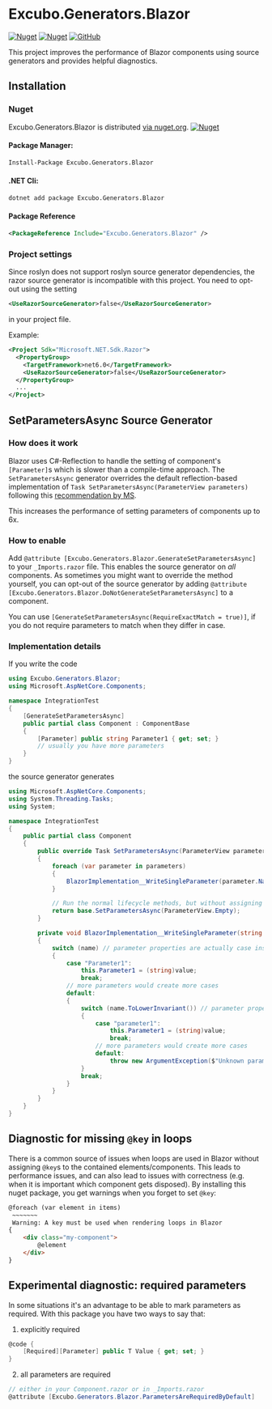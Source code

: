 
# Excubo.Generators.Blazor

[![Nuget](https://img.shields.io/nuget/v/Excubo.Generators.Blazor)](https://www.nuget.org/packages/Excubo.Generators.Blazor/)
[![Nuget](https://img.shields.io/nuget/dt/Excubo.Generators.Blazor)](https://www.nuget.org/packages/Excubo.Generators.Blazor/)
[![GitHub](https://img.shields.io/github/license/excubo-ag/Generators.Blazor)](https://github.com/excubo-ag/Generators.Blazor)

This project improves the performance of Blazor components using source generators and provides helpful diagnostics.

## Installation

### Nuget

Excubo.Generators.Blazor is distributed [via nuget.org](https://www.nuget.org/packages/Excubo.Generators.Blazor/).
[![Nuget](https://img.shields.io/nuget/v/Excubo.Generators.Blazor)](https://www.nuget.org/packages/Excubo.Generators.Blazor/)

#### Package Manager:

```ps
Install-Package Excubo.Generators.Blazor
```

#### .NET Cli:

```cmd
dotnet add package Excubo.Generators.Blazor
```

#### Package Reference

```xml
<PackageReference Include="Excubo.Generators.Blazor" />
```

### Project settings

Since roslyn does not support roslyn source generator dependencies, the razor source generator is incompatible with this project. You need to opt-out using the setting
```xml
<UseRazorSourceGenerator>false</UseRazorSourceGenerator>
```
in your project file.

Example:
```xml
<Project Sdk="Microsoft.NET.Sdk.Razor">
  <PropertyGroup>
    <TargetFramework>net6.0</TargetFramework>
    <UseRazorSourceGenerator>false</UseRazorSourceGenerator>
  </PropertyGroup>
  ...
</Project>
```

## SetParametersAsync Source Generator

### How does it work

Blazor uses C#-Reflection to handle the setting of component's `[Parameter]`s which is slower than a compile-time approach.
The `SetParametersAsync` generator overrides the default reflection-based implementation of `Task SetParametersAsync(ParameterView parameters)` following this 
[recommendation by MS](https://docs.microsoft.com/en-us/aspnet/core/blazor/webassembly-performance-best-practices).

This increases the performance of setting parameters of components up to 6x.

### How to enable

Add `@attribute [Excubo.Generators.Blazor.GenerateSetParametersAsync]` to your `_Imports.razor` file. This enables the source generator on _all_ components.
As sometimes you might want to override the method yourself, you can opt-out of the source generator by adding `@attribute [Excubo.Generators.Blazor.DoNotGenerateSetParametersAsync]` to a component.

You can use `[GenerateSetParametersAsync(RequireExactMatch = true)]`, if you do not require parameters to match when they differ in case.

### Implementation details

If you write the code

```cs
using Excubo.Generators.Blazor;
using Microsoft.AspNetCore.Components;

namespace IntegrationTest
{
    [GenerateSetParametersAsync]
    public partial class Component : ComponentBase
    {
        [Parameter] public string Parameter1 { get; set; }
        // usually you have more parameters
    }
}
```

the source generator generates

```cs
using Microsoft.AspNetCore.Components;
using System.Threading.Tasks;
using System;

namespace IntegrationTest
{
    public partial class Component
    {
        public override Task SetParametersAsync(ParameterView parameters)
        {
            foreach (var parameter in parameters)
            {
                BlazorImplementation__WriteSingleParameter(parameter.Name, parameter.Value);
            }

            // Run the normal lifecycle methods, but without assigning parameters again
            return base.SetParametersAsync(ParameterView.Empty);
        }

        private void BlazorImplementation__WriteSingleParameter(string name, object value)
        {
            switch (name) // parameter properties are actually case insensitive. This is ignored here for performance, but handled later for correctness
            {
                case "Parameter1":
                    this.Parameter1 = (string)value;
                    break;
                // more parameters would create more cases
                default:
                {
                    switch (name.ToLowerInvariant()) // parameter properties are actually case insensitive.
                    {
                        case "parameter1":
                            this.Parameter1 = (string)value;
                            break;
                        // more parameters would create more cases
                        default:
                            throw new ArgumentException($"Unknown parameter: {name}");
                    }
                    break;
                }
            }
        }
    }
}
```
## Diagnostic for missing `@key` in loops

There is a common source of issues when loops are used in Blazor without assigning `@key`s to the contained elements/components. This leads to performance issues, and can also lead to issues with correctness (e.g. when it is important which component gets disposed).
By installing this nuget package, you get warnings when you forget to set `@key`:

```html
@foreach (var element in items)
 ~~~~~~~
 Warning: A key must be used when rendering loops in Blazor
{
    <div class="my-component">
        @element
    </div>
}
```

## Experimental diagnostic: required parameters

In some situations it's an advantage to be able to mark parameters as required. With this package you have two ways to say that:

1. explicitly required

```cs
@code {
    [Required][Parameter] public T Value { get; set; }
}
```

2. all parameters are required

```cs
// either in your Component.razor or in _Imports.razor
@attribute [Excubo.Generators.Blazor.ParametersAreRequiredByDefault]
```

